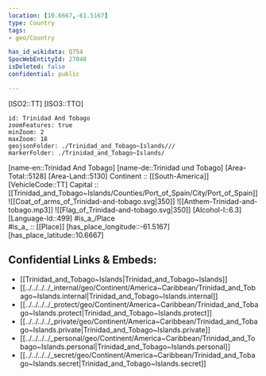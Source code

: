 ```yaml
---
location: [10.6667,-61.5167] 
type: Country
tags:
- geo/Country

has_id_wikidata: Q754 
SpocWebEntityId: 27040
isDeleted: false
confidential: public

---
```

[ISO2::TT] 
[ISO3::TTO] 

```leaflet
id: Trinidad And Tobago
zoomFeatures: true 
minZoom: 2 
maxZoom: 18
geojsonFolder: ./Trinidad_and_Tobago~Islands///
markerFolder: ./Trinidad_and_Tobago~Islands/
```

[name-en::Trinidad And Tobago] 
[name-de::Trinidad und Tobago] 
[Area-Total::5128] 
[Area-Land::5130] 
Continent :: [[South-America]]  
[VehicleCode::TT] 
Capital :: [[Trinidad_and_Tobago~Islands/Counties/Port_of_Spain/City/Port_of_Spain]]  
![[Coat_of_arms_of_Trinidad-and-tobago.svg|350]] 
![[Anthem-Trinidad-and-tobago.mp3]] 
![[Flag_of_Trinidad-and-tobago.svg|350]] 
[Alcohol-l::6.3] 
[Language-Id::499] 
#is_a_/Place  
#is_a_ :: [[Place]] 
[has_place_longitude::-61.5167] 
[has_place_latitude::10.6667] 



## Confidential Links & Embeds: 
- [[Trinidad_and_Tobago~Islands|Trinidad_and_Tobago~Islands]] 
- [[../../../../_internal/geo/Continent/America~Caribbean/Trinidad_and_Tobago~Islands.internal|Trinidad_and_Tobago~Islands.internal]] 
- [[../../../../_protect/geo/Continent/America~Caribbean/Trinidad_and_Tobago~Islands.protect|Trinidad_and_Tobago~Islands.protect]] 
- [[../../../../_private/geo/Continent/America~Caribbean/Trinidad_and_Tobago~Islands.private|Trinidad_and_Tobago~Islands.private]] 
- [[../../../../_personal/geo/Continent/America~Caribbean/Trinidad_and_Tobago~Islands.personal|Trinidad_and_Tobago~Islands.personal]] 
- [[../../../../_secret/geo/Continent/America~Caribbean/Trinidad_and_Tobago~Islands.secret|Trinidad_and_Tobago~Islands.secret]] 
